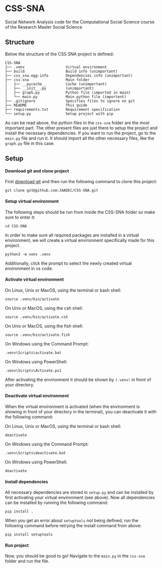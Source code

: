 # CSS-SNA
Social Network Analysis code for the Computational Social Science course of the Research Master Social Science

## Structure
Below the structure of the CSS SNA project is defined:
```
CSS-SNA
├── .venv                   Virtual environment
├── build                   Build info (unimportant)
├── css_sna.egg-info        Dependencies info (unimportant)
├── css-sna                 Main folder
│   ├── __pycache__         Cache (unimportant)
│   ├── __init__.py         (unimportant)
│   ├── graph.py            Python file (imported in main)
│   └── main.py             Main python file (importent)
├── .gitignore              Specifies files to ignore on git
├── README                  This guide
├── requirements.txt        Requirement specification
└── setup.py                Setup project with pip
```
As can be read above, the python files in the `css-sna` folder are the most important part. The other present files are just there to setup the project and install the necessary dependencies. If you want to run the project, go to the `main.py` file and run it. It should import all the other necessary files, like the `graph.py` file in this case.

## Setup
#### Download git and clone project
First [download git](https://git-scm.com/downloads) and then run the following command to clone this project:
```
git clone git@github.com:JAADEC/CSS-SNA.git
```

#### Setup virtual environment
The following steps should be run from inside the CSS-SNA folder so make sure to enter it:
```
cd CSS-SNA
```
In order to make sure all required packages are installed in a virtual environment, we will create a virtual environment specifically made for this project.

```
python3 -m venv .venv
```

Additionally, click the prompt to select the newly created virtual environment in vs code.

#### Activate virtual environment

On Linux, Unix or MacOS, using the terminal or bash shell:
```
source .venv/bin/activate
```
On Unix or MacOS, using the csh shell:
```
source .venv/bin/activate.csh
```
On Unix or MacOS, using the fish shell:
```
source .venv/bin/activate.fish
```
On Windows using the Command Prompt:
```
.venv\Scripts\activate.bat
```
On Windows using PowerShell:
```
.venv\Scripts\Activate.ps1
```

After activating the environment it should be shown by `(.venv)` in front of your directory.

#### Deactivate virtual environment
When the virtual environment is activated (when the environment is showing in front of your directory in the terminal), you can deactivate it with the following command:

On Linux, Unix or MacOS, using the terminal or bash shell:
```
deactivate
```
On Windows using the Command Prompt:
```
.venv\Scripts\deactivate.bat
```
On Windows using PowerShell:
```
deactivate
```

#### Install dependencies
All necessary dependencies are stored in `setup.py` and can be installed by first activating your virtual environment (see above). Now all dependencies can be installed by running the following command:

```
pip install .
```
When you get an error about `setuptools` not being defined, run the following command before retrying the install command from above:
```
pip install setuptools
```

#### Run project
Now, you should be good to go! Navigate to the `main.py` in the `css-sna` folder and run the file.
